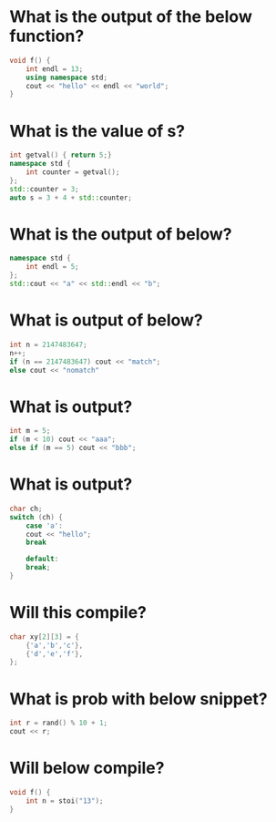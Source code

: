 # What is the output of the below function?
```cpp
void f() {
    int endl = 13;
    using namespace std;
    cout << "hello" << endl << "world";
}
```

# What is the value of s?
```cpp
int getval() { return 5;}
namespace std {
    int counter = getval();
};
std::counter = 3;
auto s = 3 + 4 + std::counter;
```

# What is the output of below?
```cpp
namespace std {
    int endl = 5;
};
std::cout << "a" << std::endl << "b";
```

# What is output of below?
```cpp
int n = 2147483647;
n++;
if (n == 2147483647) cout << "match";
else cout << "nomatch"
```

# What is output?
```cpp
int m = 5;
if (m < 10) cout << "aaa";
else if (m == 5) cout << "bbb";
```

# What is output?
```cpp
char ch;
switch (ch) {
    case 'a':
    cout << "hello";
    break

    default:
    break;
}
```

# Will this compile?
```cpp
char xy[2][3] = {
    {'a','b','c'},
    {'d','e','f'},
};
```
# What is prob with below snippet?
```cpp
int r = rand() % 10 + 1;
cout << r;
```

# Will below compile?
```cpp
void f() {
    int n = stoi("13");
}
```
